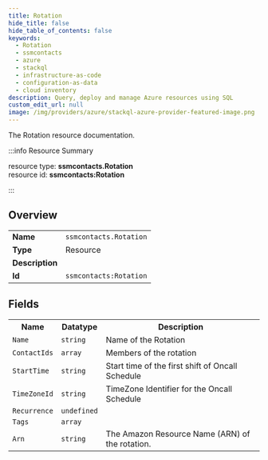 ```yaml
---
title: Rotation
hide_title: false
hide_table_of_contents: false
keywords:
  - Rotation
  - ssmcontacts
  - azure
  - stackql
  - infrastructure-as-code
  - configuration-as-data
  - cloud inventory
description: Query, deploy and manage Azure resources using SQL
custom_edit_url: null
image: /img/providers/azure/stackql-azure-provider-featured-image.png
---
```

The Rotation resource documentation.

:::info Resource Summary

<div class="row">
<div class="providerDocColumn">
<span>resource type:&nbsp;<b>ssmcontacts.Rotation</b></span><br />
<span>resource id:&nbsp;<b>ssmcontacts:Rotation</b></span><br />
</div>
</div>

:::

## Overview
<table><tbody>
<tr><td><b>Name</b></td><td><code>ssmcontacts.Rotation</code></td></tr>
<tr><td><b>Type</b></td><td>Resource</td></tr>
<tr><td><b>Description</b></td><td></td></tr>
<tr><td><b>Id</b></td><td><code>ssmcontacts:Rotation</code></td></tr>
</tbody></table>

## Fields
<table><tbody>
<tr><th>Name</th><th>Datatype</th><th>Description</th></tr>
<tr><td><code>Name</code></td><td><code>string</code></td><td>Name of the Rotation</td></tr><tr><td><code>ContactIds</code></td><td><code>array</code></td><td>Members of the rotation</td></tr><tr><td><code>StartTime</code></td><td><code>string</code></td><td>Start time of the first shift of Oncall Schedule</td></tr><tr><td><code>TimeZoneId</code></td><td><code>string</code></td><td>TimeZone Identifier for the Oncall Schedule</td></tr><tr><td><code>Recurrence</code></td><td><code>undefined</code></td><td></td></tr><tr><td><code>Tags</code></td><td><code>array</code></td><td></td></tr><tr><td><code>Arn</code></td><td><code>string</code></td><td>The Amazon Resource Name (ARN) of the rotation.</td></tr>
</tbody></table>
